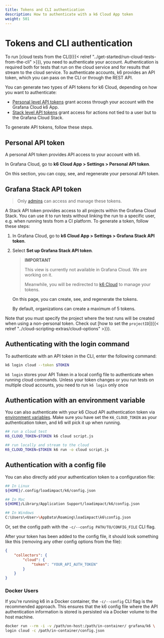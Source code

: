 ```yaml
---
title: Tokens and CLI authentication
description: How to authenticate with a k6 Cloud App token
weight: 501
---
```


# Tokens and CLI authentication

To run [cloud tests from the CLI]({{< relref "../get-started/run-cloud-tests-from-the-cli" >}}), you need to authenticate your account.
Authentication is required both for tests that run on the cloud service and for results that stream to the cloud service.
To authenticate accounts, k6 provides an API token, which you can pass on the CLI or through the REST API.

You can generate two types of API tokens for k6 Cloud, depending on how you want to authenticate:
- [Personal level API tokens](#personal-api-token) grant access through your account with the Grafana Cloud k6 App.
- [Stack level API tokens](#grafana-stack-api-token) grant access for actions not tied to a user but to the Grafana Cloud Stack.

To generate API tokens, follow these steps.

## Personal API token

A personal API token provides API access to your account with k6.

In Grafana Cloud, go to **k6 Cloud App > Settings > Personal API token**. 

On this section, you can copy, see, and regenerate your personal API token.


## Grafana Stack API token

> Only [admins](/cloud/project-and-team-management/members/#admin) can access and manage these tokens.

A Stack API token provides access to all projects within the Grafana Cloud Stack.
You can use it to run tests without linking the run to a specific user, e.g. when running tests from a CI platform.
To generate a token, follow these steps:

1. In Grafana Cloud, go to **k6 Cloud App > Settings > Grafana Stack API token**.
2. Select **Set up Grafana Stack API token**.
   
	> **IMPORTANT** 
	> 
	> This view is currently not available in Grafana Cloud. We are working on it.
	> 
	> Meanwhile, you will be redirected to [k6 Cloud](https://app.k6.io/) to manage your tokens. 

   On this page, you can create, see, and regenerate the tokens.

   By default, organizations can create a maximum of 5 tokens.

Note that you must specify the project where the test runs will be created when using a non-personal token. Check out [how to set the `projectID`]({{< relref "../cloud-scripting-extras/cloud-options" >}}).


## Authenticating with the login command

To authenticate with an API token in the CLI, enter the following command:

```bash
k6 login cloud --token $TOKEN
```

`k6 login` stores your API Token in a local config file to authenticate when running cloud commands. Unless your token changes or you run tests on multiple cloud accounts, you need to run `k6 login` only once

## Authentication with an environment variable

You can also authenticate with your k6 Cloud API authentication token via [environment variables](https://k6.io/docs/using-k6/environment-variables/).
Make sure you have set the `K6_CLOUD_TOKEN` as your authentication token, and k6 will pick it up when running.

```bash
## run a cloud test
K6_CLOUD_TOKEN=$TOKEN k6 cloud script.js

## run locally and stream to the cloud
K6_CLOUD_TOKEN=$TOKEN k6 run -o cloud script.js
```

## Authentication with a config file

You can also directly add your authentication token to a configuration file:

```bash
## In Linux
${HOME}/.config/loadimpact/k6/config.json

## In Mac
${HOME}/Library/Application Support/loadimpact/k6/config.json

## In Windows
C:\Users\<User>\AppData\Roaming\loadimpact\k6\config.json
```

Or, set the config path with the `-c/--config PATH/TO/CONFIG_FILE` CLI flag.

After your token has been added to the config file, it should look something like this (removing any other config options from the file):

```json
{
    "collectors": {
        "cloud": {
            "token": "YOUR_API_AUTH_TOKEN"
        }
    }
}
```

### Docker Users

If you're running k6 in a Docker container, the `-c/--config` CLI flag is the recommended approach. This ensures that the k6 config file where the API authentication information is stored is persisted via a Docker volume to the host machine.

  ```bash
  docker run --rm -i -v /path/on-host:/path/in-container/ grafana/k6 \
  login cloud -c /path/in-container/config.json
  ```
